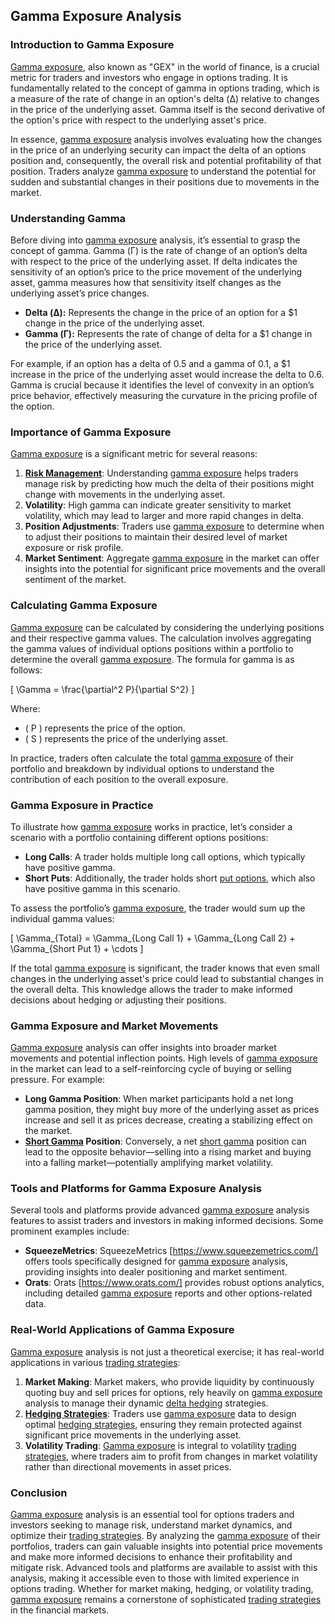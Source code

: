 ## Gamma Exposure Analysis

### Introduction to Gamma Exposure
[Gamma exposure](../g/gamma_exposure.md), also known as "GEX" in the world of finance, is a crucial metric for traders and investors who engage in options trading. It is fundamentally related to the concept of gamma in options trading, which is a measure of the rate of change in an option's delta (Δ) relative to changes in the price of the underlying asset. Gamma itself is the second derivative of the option's price with respect to the underlying asset's price.

In essence, [gamma exposure](../g/gamma_exposure.md) analysis involves evaluating how the changes in the price of an underlying security can impact the delta of an options position and, consequently, the overall risk and potential profitability of that position. Traders analyze [gamma exposure](../g/gamma_exposure.md) to understand the potential for sudden and substantial changes in their positions due to movements in the market.

### Understanding Gamma
Before diving into [gamma exposure](../g/gamma_exposure.md) analysis, it’s essential to grasp the concept of gamma. Gamma (Γ) is the rate of change of an option’s delta with respect to the price of the underlying asset. If delta indicates the sensitivity of an option’s price to the price movement of the underlying asset, gamma measures how that sensitivity itself changes as the underlying asset’s price changes.

- **Delta (Δ):** Represents the change in the price of an option for a $1 change in the price of the underlying asset.
- **Gamma (Γ):** Represents the rate of change of delta for a $1 change in the price of the underlying asset.

For example, if an option has a delta of 0.5 and a gamma of 0.1, a $1 increase in the price of the underlying asset would increase the delta to 0.6. Gamma is crucial because it identifies the level of convexity in an option’s price behavior, effectively measuring the curvature in the pricing profile of the option.

### Importance of Gamma Exposure
[Gamma exposure](../g/gamma_exposure.md) is a significant metric for several reasons:
1. **[Risk Management](../r/risk_management.md)**: Understanding [gamma exposure](../g/gamma_exposure.md) helps traders manage risk by predicting how much the delta of their positions might change with movements in the underlying asset.
2. **Volatility**: High gamma can indicate greater sensitivity to market volatility, which may lead to larger and more rapid changes in delta.
3. **Position Adjustments**: Traders use [gamma exposure](../g/gamma_exposure.md) to determine when to adjust their positions to maintain their desired level of market exposure or risk profile.
4. **Market Sentiment**: Aggregate [gamma exposure](../g/gamma_exposure.md) in the market can offer insights into the potential for significant price movements and the overall sentiment of the market.

### Calculating Gamma Exposure
[Gamma exposure](../g/gamma_exposure.md) can be calculated by considering the underlying positions and their respective gamma values. The calculation involves aggregating the gamma values of individual options positions within a portfolio to determine the overall [gamma exposure](../g/gamma_exposure.md). The formula for gamma is as follows:

\[ \Gamma = \frac{\partial^2 P}{\partial S^2} \]

Where:
- \( P \) represents the price of the option.
- \( S \) represents the price of the underlying asset.

In practice, traders often calculate the total [gamma exposure](../g/gamma_exposure.md) of their portfolio and breakdown by individual options to understand the contribution of each position to the overall exposure.

### Gamma Exposure in Practice
To illustrate how [gamma exposure](../g/gamma_exposure.md) works in practice, let’s consider a scenario with a portfolio containing different options positions:

- **Long Calls**: A trader holds multiple long call options, which typically have positive gamma. 
- **Short Puts**: Additionally, the trader holds short [put options](../p/put_options.md), which also have positive gamma in this scenario.

To assess the portfolio’s [gamma exposure](../g/gamma_exposure.md), the trader would sum up the individual gamma values:

\[ \Gamma_{Total} = \Gamma_{Long Call 1} + \Gamma_{Long Call 2} + \Gamma_{Short Put 1} + \cdots \]

If the total [gamma exposure](../g/gamma_exposure.md) is significant, the trader knows that even small changes in the underlying asset's price could lead to substantial changes in the overall delta. This knowledge allows the trader to make informed decisions about hedging or adjusting their positions.

### Gamma Exposure and Market Movements
[Gamma exposure](../g/gamma_exposure.md) analysis can offer insights into broader market movements and potential inflection points. High levels of [gamma exposure](../g/gamma_exposure.md) in the market can lead to a self-reinforcing cycle of buying or selling pressure. For example:

- **Long Gamma Position**: When market participants hold a net long gamma position, they might buy more of the underlying asset as prices increase and sell it as prices decrease, creating a stabilizing effect on the market.
- **[Short Gamma](../s/short_gamma.md) Position**: Conversely, a net [short gamma](../s/short_gamma.md) position can lead to the opposite behavior—selling into a rising market and buying into a falling market—potentially amplifying market volatility.

### Tools and Platforms for Gamma Exposure Analysis
Several tools and platforms provide advanced [gamma exposure](../g/gamma_exposure.md) analysis features to assist traders and investors in making informed decisions. Some prominent examples include:

- **SqueezeMetrics**: SqueezeMetrics [https://www.squeezemetrics.com/] offers tools specifically designed for [gamma exposure](../g/gamma_exposure.md) analysis, providing insights into dealer positioning and market sentiment.
- **Orats**: Orats [https://www.orats.com/] provides robust options analytics, including detailed [gamma exposure](../g/gamma_exposure.md) reports and other options-related data.

### Real-World Applications of Gamma Exposure
[Gamma exposure](../g/gamma_exposure.md) analysis is not just a theoretical exercise; it has real-world applications in various [trading strategies](../t/trading_strategies.md):

1. **Market Making**: Market makers, who provide liquidity by continuously quoting buy and sell prices for options, rely heavily on [gamma exposure](../g/gamma_exposure.md) analysis to manage their dynamic [delta hedging](../d/delta_hedging.md) strategies.
2. **[Hedging Strategies](../h/hedging_strategies.md)**: Traders use [gamma exposure](../g/gamma_exposure.md) data to design optimal [hedging strategies](../h/hedging_strategies.md), ensuring they remain protected against significant price movements in the underlying asset.
3. **Volatility Trading**: [Gamma exposure](../g/gamma_exposure.md) is integral to volatility [trading strategies](../t/trading_strategies.md), where traders aim to profit from changes in market volatility rather than directional movements in asset prices.

### Conclusion
[Gamma exposure](../g/gamma_exposure.md) analysis is an essential tool for options traders and investors seeking to manage risk, understand market dynamics, and optimize their [trading strategies](../t/trading_strategies.md). By analyzing the [gamma exposure](../g/gamma_exposure.md) of their portfolios, traders can gain valuable insights into potential price movements and make more informed decisions to enhance their profitability and mitigate risk. Advanced tools and platforms are available to assist with this analysis, making it accessible even to those with limited experience in options trading. Whether for market making, hedging, or volatility trading, [gamma exposure](../g/gamma_exposure.md) remains a cornerstone of sophisticated [trading strategies](../t/trading_strategies.md) in the financial markets.

